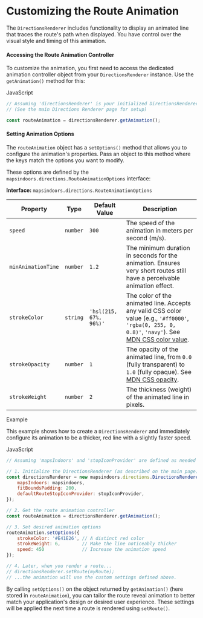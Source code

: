 # Customizing the Route Animation

The `DirectionsRenderer` includes functionality to display an animated line that traces the route's path when displayed. You have control over the visual style and timing of this animation.

#### Accessing the Route Animation Controller

To customize the animation, you first need to access the dedicated animation controller object from your `DirectionsRenderer` instance. Use the `getAnimation()` method for this:

JavaScript

```javascript
// Assuming 'directionsRenderer' is your initialized DirectionsRenderer instance
// (See the main Directions Renderer page for setup)

const routeAnimation = directionsRenderer.getAnimation();
```

#### Setting Animation Options

The `routeAnimation` object has a `setOptions()` method that allows you to configure the animation's properties. Pass an object to this method where the keys match the options you want to modify.

These options are defined by the `mapsindoors.directions.RouteAnimationOptions` interface:

**Interface:** `mapsindoors.directions.RouteAnimationOptions`

| Property           | Type     | Default Value          | Description                                                                                                                                                                                                         |
| ------------------ | -------- | ---------------------- | ------------------------------------------------------------------------------------------------------------------------------------------------------------------------------------------------------------------- |
| `speed`            | `number` | `300`                  | The speed of the animation in meters per second (m/s).                                                                                                                                                              |
| `minAnimationTime` | `number` | `1.2`                  | The minimum duration in seconds for the animation. Ensures very short routes still have a perceivable animation effect.                                                                                             |
| `strokeColor`      | `string` | `'hsl(215, 67%, 96%)'` | The color of the animated line. Accepts any valid CSS color value (e.g., `'#ff0000'`, `'rgba(0, 255, 0, 0.8)'`, `'navy'`). See [MDN CSS color value](https://developer.mozilla.org/en-US/docs/Web/CSS/color_value). |
| `strokeOpacity`    | `number` | `1`                    | The opacity of the animated line, from `0.0` (fully transparent) to `1.0` (fully opaque). See [MDN CSS opacity](https://developer.mozilla.org/en-US/docs/Web/CSS/opacity).                                          |
| `strokeWeight`     | `number` | `2`                    | The thickness (weight) of the animated line in pixels.                                                                                                                                                              |

Example

This example shows how to create a `DirectionsRenderer` and immediately configure its animation to be a thicker, red line with a slightly faster speed.

JavaScript

```javascript
// Assuming 'mapsIndoors' and 'stopIconProvider' are defined as needed

// 1. Initialize the DirectionsRenderer (as described on the main page)
const directionsRenderer = new mapsindoors.directions.DirectionsRenderer({
    mapsIndoors: mapsindoors,
    fitBoundsPadding: 200,
    defaultRouteStopIconProvider: stopIconProvider,
});

// 2. Get the route animation controller
const routeAnimation = directionsRenderer.getAnimation();

// 3. Set desired animation options
routeAnimation.setOptions({
    strokeColor: '#E41E26', // A distinct red color
    strokeWeight: 6,        // Make the line noticeably thicker
    speed: 450              // Increase the animation speed
});

// 4. Later, when you render a route...
// directionsRenderer.setRoute(myRoute);
// ...the animation will use the custom settings defined above.
```

By calling `setOptions()` on the object returned by `getAnimation()` (here stored in `routeAnimation`), you can tailor the route reveal animation to better match your application's design or desired user experience. These settings will be applied the next time a route is rendered using `setRoute()`.
